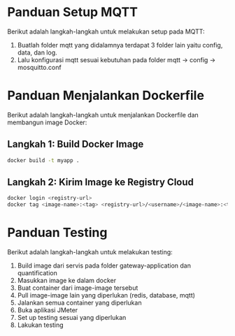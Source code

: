 # Panduan Setup MQTT

Berikut adalah langkah-langkah untuk melakukan setup pada MQTT:
1. Buatlah folder mqtt yang didalamnya terdapat 3 folder lain yaitu config, data, dan log.
2. Lalu konfigurasi mqtt sesuai kebutuhan pada folder mqtt -> config -> mosquitto.conf

# Panduan Menjalankan Dockerfile

Berikut adalah langkah-langkah untuk menjalankan Dockerfile dan membangun image Docker:

## Langkah 1: Build Docker Image

```bash
docker build -t myapp .
```

## Langkah 2: Kirim Image ke Registry Cloud
```bash
docker login <registry-url>
docker tag <image-name>:<tag> <registry-url>/<username>/<image-name>:<tag>
```

# Panduan Testing

Berikut adalah langkah-langkah untuk melakukan testing:
1. Build image dari servis pada folder gateway-application dan quantification
2. Masukkan image ke dalam docker
3. Buat container dari image-image tersebut
4. Pull image-image lain yang diperlukan (redis, database, mqtt)
5. Jalankan semua container yang diperlukan
6. Buka aplikasi JMeter
7. Set up testing sesuai yang diperlukan
8. Lakukan testing
